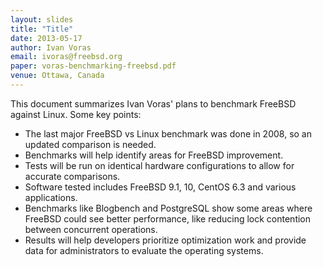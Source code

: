 ```yaml
---
layout: slides
title: "Title"
date: 2013-05-17 
author: Ivan Voras
email: ivoras@freebsd.org
paper: voras-benchmarking-freebsd.pdf
venue: Ottawa, Canada
---
```

This document summarizes Ivan Voras' plans to benchmark FreeBSD against Linux.
Some key points:

- The last major FreeBSD vs Linux benchmark was done in 2008, so an updated comparison is needed.
- Benchmarks will help identify areas for FreeBSD improvement.
- Tests will be run on identical hardware configurations to allow for accurate comparisons.
- Software tested includes FreeBSD 9.1, 10, CentOS 6.3 and various applications.
- Benchmarks like Blogbench and PostgreSQL show some areas where FreeBSD could see better performance, like reducing lock contention between concurrent operations.
- Results will help developers prioritize optimization work and provide data for administrators to evaluate the operating systems. 
